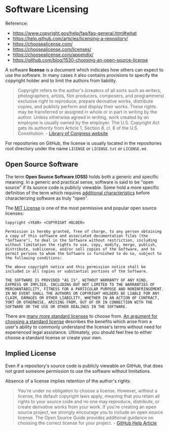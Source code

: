 # Software Licensing

Reference:

  + https://www.copyright.gov/help/faq/faq-general.html#what
  + https://help.github.com/articles/licensing-a-repository/
  + https://choosealicense.com/
  + https://choosealicense.com/licenses/
  + https://choosealicense.com/appendix/
  + https://github.com/blog/1530-choosing-an-open-source-license

A software **license** is a document which indicates how others can expect to use the software. In many cases it also contains provisions to specify the copyright holder and to limit the authors from liability.

> Copyright refers to the author's (creators of all sorts such as writers, photographers, artists, film producers, composers, and programmers) exclusive right to reproduce, prepare derivative works, distribute copies, and publicly perform and display their works. These rights may be transferred or assigned in whole or in part in writing by the author. Unless otherwise agreed in writing, work created by an employee is usually owned by the employer. The U.S. Copyright Act gets its authority from Article 1, Section 8, cl. 8 of the U.S. Constitution. - [Library of Congress website](http://www.loc.gov/teachers/usingprimarysources/copyright.html)

For repositories on GitHub, the license is usually located in the repositories root directory under the name `LICENSE` or `LICENSE.txt` or `LICENSE.md`.

## Open Source Software

The term **Open Source Software (OSS)** holds both a generic and specific meaning. In a generic and practical sense, software is said to be "open source" if its source code is publicly viewable. Some hold a more specific definition of the term which requires [additional characteristics](https://opensource.org/osd) before characterizing software as truly "open".

The [MIT License](https://opensource.org/licenses/MIT) is one of the most permissive and popular open source licenses:

    Copyright <YEAR> <COPYRIGHT HOLDER>

    Permission is hereby granted, free of charge, to any person obtaining a copy of this software and associated documentation files (the "Software"), to deal in the Software without restriction, including without limitation the rights to use, copy, modify, merge, publish, distribute, sublicense, and/or sell copies of the Software, and to permit persons to whom the Software is furnished to do so, subject to the following conditions:

    The above copyright notice and this permission notice shall be included in all copies or substantial portions of the Software.

    THE SOFTWARE IS PROVIDED "AS IS", WITHOUT WARRANTY OF ANY KIND, EXPRESS OR IMPLIED, INCLUDING BUT NOT LIMITED TO THE WARRANTIES OF MERCHANTABILITY, FITNESS FOR A PARTICULAR PURPOSE AND NONINFRINGEMENT. IN NO EVENT SHALL THE AUTHORS OR COPYRIGHT HOLDERS BE LIABLE FOR ANY CLAIM, DAMAGES OR OTHER LIABILITY, WHETHER IN AN ACTION OF CONTRACT, TORT OR OTHERWISE, ARISING FROM, OUT OF OR IN CONNECTION WITH THE SOFTWARE OR THE USE OR OTHER DEALINGS IN THE SOFTWARE.

There are [many more standard licenses](https://choosealicense.com/appendix/) to choose from. [An argument for choosing a standard license](http://ben.balter.com/2014/10/08/open-source-licensing-for-government-attorneys/#why-standardized-licenses) describes the benefits which arise from a user's ability to commonly understand the license's terms without need for experienced legal assistance. Ultimately, you should feel free to either choose a standard license or create your own.

## Implied License

Even if a repository's source code is publicly viewable on GitHub, that does not grant someone permission to use the software without limitations.

Absence of a license implies retention of the author's rights:

> You're under no obligation to choose a license. However, without a license, the default copyright laws apply, meaning that you retain all rights to your source code and no one may reproduce, distribute, or create derivative works from your work. If you're creating an open source project, we strongly encourage you to include an open source license. The Open Source Guide provides additional guidance on choosing the correct license for your project. - [GitHub Help Article](https://help.github.com/articles/licensing-a-repository/)
